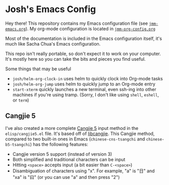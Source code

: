 # Josh's Emacs Config

Hey there! This repository contains my Emacs configuration file (see
[`jmm-emacs.org`](./jmm-emacs.org)). My org-mode configuration is located in [`jmm-org-config.org`](./jmm-org-config.org)

Most of the documentation is included in the Emacs configuration itself, it's much like Sacha Chua's Emacs configuration.

This repo isn't really portable, so don't expect it to work on your
computer. It's mostly here so you can take the bits and pieces you
find useful.

Some things that may be useful
- `josh/helm-org-clock-in` uses helm to quickly clock into Org-mode tasks
- `josh/helm-org-jump` uses helm to quickly jump to an Org-mode entry
- `start-xterm` quickly launches a new terminal, even ssh-ing into other machines if you're using tramp. (Sorry, I don't like using `shell`, `eshell`, or `term`)

## Cangjie 5 ##

I've also created a more complete
[Cangjie 5](https://en.wikipedia.org/wiki/Cangjie_input_method) input
method in the `elisp/cangjie5.el` file. It's based off of
[libcangjie](https://github.com/Cangjians/libcangjie). This Cangjie
method, compared to two built-in ones in Emacs (`chinese-cns-tsangchi` and `chinese-b5-tsangchi`) has the following
features:
- Cangjie version 5 support (instead of version 3)
- Both simplified and traditional characters can be input
- Hitting `<space>` accepts input (a bit easier than `C-<space>`)
- Disambiguation of characters using "x". For example, "a" is "日" and "xa" is "曰" (or you can use "a" and then press "2")

